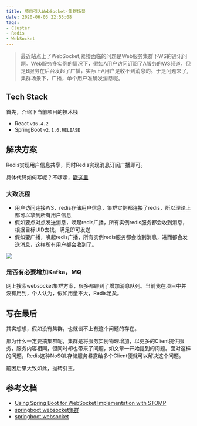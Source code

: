 ```yaml
---
title: 项目引入WebSocket-集群场景
date: 2020-06-03 22:55:08
tags:
- Cluster
- Redis
- WebSocket
---
```


> 最近站点上了WebSocket,紧接面临的问题是Web服务集群下WS的通讯问题。Web服务多实例的情况下，假如A用户访问订阅了A服务的WS频道，但是B服务在后台发起了广播，实际上A用户是收不到消息的。于是问题来了,集群场景下，广播，单个用户准确发消息呢。


## Tech Stack
首先，介绍下当前项目的技术栈

- React `v16.4.2`
- SpringBoot `v2.1.6.RELEASE`

## 解决方案

 Redis实现用户信息共享，同时Redis实现消息订阅广播即可。
 
 具体代码如何写呢？不啰嗦，[戳这里](https://github.com/alanhg/spring-websocket-demo)
 
### 大致流程
- 用户访问连接WS，redis存储用户信息，集群实例都连接了redis，所以理论上都可以拿到所有用户信息
- 假如要点对点发送消息，唤起redis广播，所有实例redis服务都会收到消息，根据目标UID去找，满足即可发送
- 假如要广播，唤起redis广播，所有实例redis服务都会收到消息，进而都会发送消息，这样所有用户都会收到了。



![](http://static.1991421.cn/2020/2020-06-03-232111.jpeg)


### 是否有必要增加Kafka，MQ

网上搜索websocket集群方案，很多都聊到了增加消息队列。当前我在项目中并没有用到，个人认为，假如用量不大，Redis足矣。


## 写在最后

其实想想，假如没有集群，也就谈不上有这个问题的存在。

那为什么一定要搞集群呢，集群是将服务实例物理增加，以更多的Client提供服务，服务内容相同，但同时却也带来了问题，如文章一开始提到的问题。面对这样的问题，Redis这种NoSQL存储服务暴露给多个Client便就可以解决这个问题。

前因后果大致如此，抛砖引玉。


## 参考文档

- [Using Spring Boot for WebSocket Implementation with STOMP](https://www.toptal.com/java/stomp-spring-boot-websocket)
- [springboot websocket集群]( https://blog.inslee.cn/2020/05/12/springboot/websocket2.html)
- [springboot websocket](https://blog.inslee.cn/2020/05/12/springboot/websocket.html)
 
 
 

 
 
 